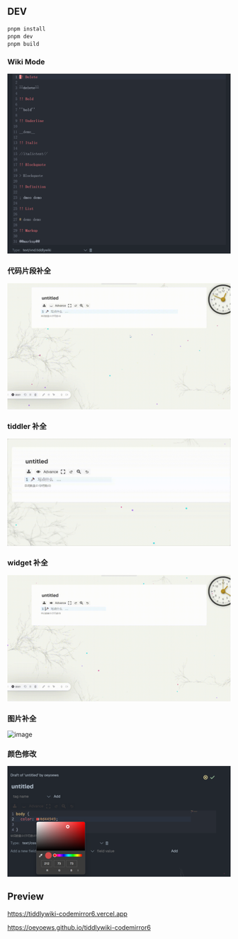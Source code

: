 ## DEV

```bash
pnpm install
pnpm dev
pnpm build
```

### Wiki Mode

![wikimode](./assets/wiki-mode.png)

### 代码片段补全

![usersnippets](./assets/usersnippets.gif)

### tiddler 补全

![link](./assets/link.gif)

### widget 补全

![widget](./assets/widget.gif)

### 图片补全

![image](./assets/image.gif)

### 颜色修改

![color](./assets/color.png)

## Preview

https://tiddlywiki-codemirror6.vercel.app

https://oeyoews.github.io/tiddlywiki-codemirror6
